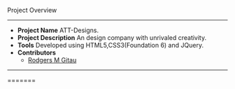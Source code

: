 Project Overview

----
+ **Project Name** ATT-Designs.
+ **Project Description**  An design company with unrivaled creativity.
+ **Tools** Developed using HTML5,CSS3(Foundation 6) and JQuery.
+ **Contributors**
  - [Rodgers M Gitau](https://github.com/valdadyne)


----
=======
